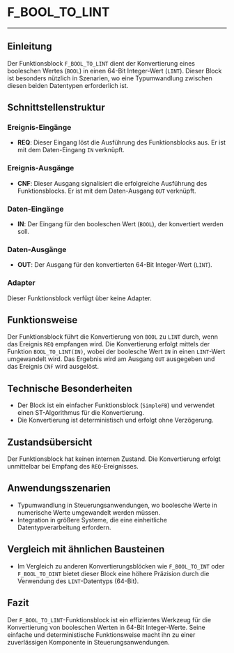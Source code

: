 # F_BOOL_TO_LINT

* * * * * * * * * *
## Einleitung
Der Funktionsblock `F_BOOL_TO_LINT` dient der Konvertierung eines booleschen Wertes (`BOOL`) in einen 64-Bit Integer-Wert (`LINT`). Dieser Block ist besonders nützlich in Szenarien, wo eine Typumwandlung zwischen diesen beiden Datentypen erforderlich ist.

## Schnittstellenstruktur
### **Ereignis-Eingänge**
- **REQ**: Dieser Eingang löst die Ausführung des Funktionsblocks aus. Er ist mit dem Daten-Eingang `IN` verknüpft.

### **Ereignis-Ausgänge**
- **CNF**: Dieser Ausgang signalisiert die erfolgreiche Ausführung des Funktionsblocks. Er ist mit dem Daten-Ausgang `OUT` verknüpft.

### **Daten-Eingänge**
- **IN**: Der Eingang für den booleschen Wert (`BOOL`), der konvertiert werden soll.

### **Daten-Ausgänge**
- **OUT**: Der Ausgang für den konvertierten 64-Bit Integer-Wert (`LINT`).

### **Adapter**
Dieser Funktionsblock verfügt über keine Adapter.

## Funktionsweise
Der Funktionsblock führt die Konvertierung von `BOOL` zu `LINT` durch, wenn das Ereignis `REQ` empfangen wird. Die Konvertierung erfolgt mittels der Funktion `BOOL_TO_LINT(IN)`, wobei der boolesche Wert `IN` in einen `LINT`-Wert umgewandelt wird. Das Ergebnis wird am Ausgang `OUT` ausgegeben und das Ereignis `CNF` wird ausgelöst.

## Technische Besonderheiten
- Der Block ist ein einfacher Funktionsblock (`SimpleFB`) und verwendet einen ST-Algorithmus für die Konvertierung.
- Die Konvertierung ist deterministisch und erfolgt ohne Verzögerung.

## Zustandsübersicht
Der Funktionsblock hat keinen internen Zustand. Die Konvertierung erfolgt unmittelbar bei Empfang des `REQ`-Ereignisses.

## Anwendungsszenarien
- Typumwandlung in Steuerungsanwendungen, wo boolesche Werte in numerische Werte umgewandelt werden müssen.
- Integration in größere Systeme, die eine einheitliche Datentypverarbeitung erfordern.

## Vergleich mit ähnlichen Bausteinen
- Im Vergleich zu anderen Konvertierungsblöcken wie `F_BOOL_TO_INT` oder `F_BOOL_TO_DINT` bietet dieser Block eine höhere Präzision durch die Verwendung des `LINT`-Datentyps (64-Bit).

## Fazit
Der `F_BOOL_TO_LINT`-Funktionsblock ist ein effizientes Werkzeug für die Konvertierung von booleschen Werten in 64-Bit Integer-Werte. Seine einfache und deterministische Funktionsweise macht ihn zu einer zuverlässigen Komponente in Steuerungsanwendungen.
